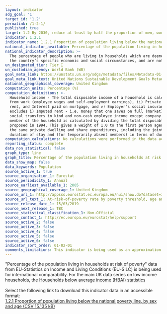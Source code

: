 ```yaml
---
layout: indicator
sdg_goal: '1'
target_id: '1.2'
permalink: /1-2-1/
published: true
target: 1.2 By 2030, reduce at least by half the proportion of men, women and children of all ages living in poverty in all its dimensions according to national definitions
indicator: 1.2.1
indicator_name: 1.2.1 Proportion of population living below the national poverty line, by sex and age
national_indicator_available: Percentage of the population living in households at risk of poverty, by sex and age
national_indicator_description: >-
  The percentage of people who are living in households which are deemed at risk of poverty in the national context. Monitoring national poverty is important for country-specific development agendas. National poverty lines are used to make more accurate estimates of poverty consistent with
  the country’s specific economic and social circumstances, and are not intended for international comparisons of poverty rates.
un_designated_tier: Tier I
un_custodian_agency: World Bank (WB)
goal_meta_link: https://unstats.un.org/sdgs/metadata/files/Metadata-01-02-01.pdf
goal_meta_link_text: United Nations Sustainable Development Goals Metadata (PDF 98.2 KB)
national_geographical_coverage: United Kingdom
computation_units: Percentage (%)
computation_definitions: >-
  Household income - The total disposable income of a household is calculated by adding together the personal income received by all of household members plus income received at household level. Missing income information is imputed.  <br> Disposable household income includes i) All income
  from work (employee wages and self-employment earnings), ii) Private income from investment and property, iii) Transfers between households, iv) All social transfers received in cash including old-age pensions  Note - Some of the income components are mandatory only from 2007 - Imputed
  rent, and Interest paid on mortgage, and v) Employer's social insurance contributions. <br> From 2007 onwards, all countries have to supply gross income information. <br> The current definition of total household disposable income used for the calculation of EU-SILC based indicators
  excludes i) Imputed rent - i.e. money that one saves on full (market) rent by living in one's own accommodation or in accommodation rented at a price that is lower than the market rent, and ii) Non monetary income components, in particular value of goods produced for own consumption,
  social transfers in kind and non-cash employee income except company cars.<br> <br> Equivalence scale - To take into account the impact of differences in household size and composition, the total disposable household income is "equivalised". The equivalised income attributed to each
  member of the household is calculated by dividing the total disposable income of the household by the equivalisation factor. <br> Equivalisation factors can be determined in various ways. Eurostat applies an equivalisation factor calculated according to the OECD-modified scale first
  proposed in 1994. This gives a weight of 1.0 to the first person aged 14 or more, a weight of 0.5 to other persons aged 14 or more and a weight of 0.3 to persons aged 0-13. <br> <br> Household - A 'private household' means "a person living alone or a group of people who live together in
  the same private dwelling and share expenditures, including the joint provision of the essentials of living". EU-SILC implementing regulation number 1983/2003 on updated definitions, defines households in terms of sharing household expenses and (for non-permanent members) in terms of
  duration of stay and (for temporarily absent members) in terms of duration of absence. Definitions sourced from “Income and Living Conditions” Metadata (Eurostat).
computation_calculations: No calculations were performed in the data acquisition of this indicator as appropriate data was readily available. For insight into the details of potential calculations please refer to the original source metadata or source contact.
reporting_status: complete
data_non_statistical: false
graph_type: line
graph_title: Percentage of the population living in households at risk of poverty
data_show_map: false
data_keywords: Population
source_active_1: true
source_organisation_1: Eurostat
source_periodicity_1: Annual
source_earliest_available_1: 2005
source_geographical_coverage_1: United Kingdom
source_url_1: http://appsso.eurostat.ec.europa.eu/nui/show.do?dataset=ilc_li02&lang=en
source_url_text_1: At-risk-of-poverty rate by poverty threshold, age and sex - EU-SILC survey
source_release_date_1: 15/03/2019
source_next_release_1: TBC
source_statistical_classification_1: Non-Official
source_contact_1: http://ec.europa.eu/eurostat/help/support
source_active_2: false
source_active_3: false
source_active_4: false
source_active_5: false
source_active_6: false
indicator_sort_order: 01-02-01
comments_limitations: This indicator is being used as an approximation of the UN SDG Indicator. Where possible, we will work to identify or develop UK data to meet the global indicator specification. This indicator has been identified in collaboration with topic experts.
---
```

"Percentage of the population living in households at risk of poverty" data from EU-Statistics on Income and Living Conditions (EU-SILC) is being used for international comparability. For the main UK data series on low income households, the [Households below average income (HBAI) statistics](https://www.gov.uk/government/collections/households-below-average-income-hbai--2) <br><br>Select the following link to download this indicator data in an accessible format:<br>[1.2.1 Proportion of population living below the national poverty line, by sex and age (CSV 15.135 kB)](https://sustainabledevelopment-uk.github.io/sdg-data/data/1-2-1.csv)